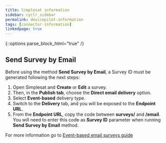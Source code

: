 ```yaml
---
title: Simplesat information
sidebar: cyclr_sidebar
permalink: devicepilot-information
tags: [connector-information]
linkedpage: true
---
```

{::options parse_block_html="true" /}
<section class="card">

## Send Survey by Email

Before using the method **Send Survey by Email**, a Survey ID must be generated following the next steps:
1. Open Simplesat and **Create** or **Edit** a survey.
2. Then, in the **Publish tab**, choose the **Direct email delivery** option.
3. Select **Event-based** delivery type.
4. Switch to the **Delivery** tab, and you will be exposed to the **Endpoint URL**.
5. From the **Endpoint URL**, copy the code between **surveys/** and **/email**. You will need to enter this code as **Survey ID** parameter when running **Send Survey by Email** method.

For more information go to  [Event-based email surveys guide]([https://app.devicepilot.com/#/connect/manage](https://help.simplesat.io/en/articles/8077851-event-based-email-surveys)https://help.simplesat.io/en/articles/8077851-event-based-email-surveys)
</section>
